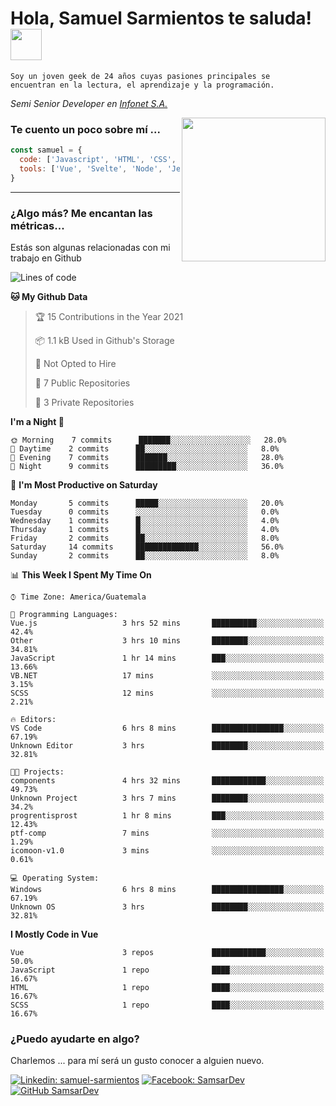<h1>Hola, Samuel Sarmientos te saluda! <img src="https://media.giphy.com/media/ZEOAnq3ockGojO0E7n/giphy.gif" width="50"></h1>
<code>Soy un joven geek de 24 años cuyas pasiones principales se
encuentran en la lectura, el aprendizaje y la programación.</code>
<br>
<p><em>Semi Senior Developer en <a href="https://www.progrentis.com/">Infonet S.A.</a>
</em></p>
<img align='right' src="https://media.giphy.com/media/du3J3cXyzhj75IOgvA/giphy.gif" width="230">

### Te cuento un poco sobre mí ...

```javascript
const samuel = {
  code: ['Javascript', 'HTML', 'CSS', 'SASS', 'Python', 'C#'],
  tools: ['Vue', 'Svelte', 'Node', 'Jest', 'Strapi']
}
```
---

### ¿Algo más? Me encantan las métricas...
Estás son algunas relacionadas con mi trabajo en Github

<!--START_SECTION:waka-->
![Lines of code](https://img.shields.io/badge/From%20Hello%20World%20I%27ve%20Written-44843%20lines%20of%20code-blue)

**🐱 My Github Data** 

> 🏆 15 Contributions in the Year 2021
 > 
> 📦 1.1 kB Used in Github's Storage 
 > 
> 🚫 Not Opted to Hire
 > 
> 📜 7 Public Repositories 
 > 
> 🔑 3 Private Repositories  
 > 
**I'm a Night 🦉** 

```text
🌞 Morning    7 commits      ███████░░░░░░░░░░░░░░░░░░   28.0% 
🌆 Daytime    2 commits      ██░░░░░░░░░░░░░░░░░░░░░░░   8.0% 
🌃 Evening    7 commits      ███████░░░░░░░░░░░░░░░░░░   28.0% 
🌙 Night      9 commits      █████████░░░░░░░░░░░░░░░░   36.0%

```
📅 **I'm Most Productive on Saturday** 

```text
Monday       5 commits      █████░░░░░░░░░░░░░░░░░░░░   20.0% 
Tuesday      0 commits      ░░░░░░░░░░░░░░░░░░░░░░░░░   0.0% 
Wednesday    1 commits      █░░░░░░░░░░░░░░░░░░░░░░░░   4.0% 
Thursday     1 commits      █░░░░░░░░░░░░░░░░░░░░░░░░   4.0% 
Friday       2 commits      ██░░░░░░░░░░░░░░░░░░░░░░░   8.0% 
Saturday     14 commits     ██████████████░░░░░░░░░░░   56.0% 
Sunday       2 commits      ██░░░░░░░░░░░░░░░░░░░░░░░   8.0%

```


📊 **This Week I Spent My Time On** 

```text
⌚︎ Time Zone: America/Guatemala

💬 Programming Languages: 
Vue.js                   3 hrs 52 mins       ██████████░░░░░░░░░░░░░░░   42.4% 
Other                    3 hrs 10 mins       ████████░░░░░░░░░░░░░░░░░   34.81% 
JavaScript               1 hr 14 mins        ███░░░░░░░░░░░░░░░░░░░░░░   13.66% 
VB.NET                   17 mins             ░░░░░░░░░░░░░░░░░░░░░░░░░   3.15% 
SCSS                     12 mins             ░░░░░░░░░░░░░░░░░░░░░░░░░   2.21%

🔥 Editors: 
VS Code                  6 hrs 8 mins        ████████████████░░░░░░░░░   67.19% 
Unknown Editor           3 hrs               ████████░░░░░░░░░░░░░░░░░   32.81%

🐱‍💻 Projects: 
components               4 hrs 32 mins       ████████████░░░░░░░░░░░░░   49.73% 
Unknown Project          3 hrs 7 mins        ████████░░░░░░░░░░░░░░░░░   34.2% 
progrentisprost          1 hr 8 mins         ███░░░░░░░░░░░░░░░░░░░░░░   12.43% 
ptf-comp                 7 mins              ░░░░░░░░░░░░░░░░░░░░░░░░░   1.29% 
icomoon-v1.0             3 mins              ░░░░░░░░░░░░░░░░░░░░░░░░░   0.61%

💻 Operating System: 
Windows                  6 hrs 8 mins        ████████████████░░░░░░░░░   67.19% 
Unknown OS               3 hrs               ████████░░░░░░░░░░░░░░░░░   32.81%

```

**I Mostly Code in Vue** 

```text
Vue                      3 repos             ████████████░░░░░░░░░░░░░   50.0% 
JavaScript               1 repo              ████░░░░░░░░░░░░░░░░░░░░░   16.67% 
HTML                     1 repo              ████░░░░░░░░░░░░░░░░░░░░░   16.67% 
SCSS                     1 repo              ████░░░░░░░░░░░░░░░░░░░░░   16.67%

```



<!--END_SECTION:waka-->

### ¿Puedo ayudarte en algo?
Charlemos ... para mí será un gusto conocer a alguien nuevo.

[![Linkedin: samuel-sarmientos](https://img.shields.io/badge/-Samuel%20Sarmientos-blue?style=flat-square&logo=Linkedin&logoColor=white)](https://www.linkedin.com/in/samuel-sarmientos)
[![Facebook: SamsarDev](https://img.shields.io/badge/-SamsarDev-white?style=flat-square&logo=Facebook)](https://www.facebook.com/Samsar.Dev)
[![GitHub SamsarDev](https://img.shields.io/github/followers/SamsarDev?label=follow&style=social)](https://github.com/SamsarDev)
